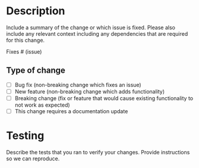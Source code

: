 <!---
Thanks for your contribution! Please ensure that you have read the [Contribution guide](https://github.com/nitrictech/nitric/blob/main/CONTRIBUTING.md).
-->

# Description

Include a summary of the change or which issue is fixed. Please also include any relevant context including any dependencies that are required for this change.

Fixes # (issue)

## Type of change

- [ ] Bug fix (non-breaking change which fixes an issue)
- [ ] New feature (non-breaking change which adds functionality)
- [ ] Breaking change (fix or feature that would cause existing functionality to not work as expected)
- [ ] This change requires a documentation update

# Testing

Describe the tests that you ran to verify your changes. Provide instructions so we can reproduce.
